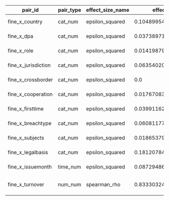 | pair_id | pair_type | effect_size_name | effect_size | ci_lower | ci_upper | test_name | test_statistic | p_value | extra | n_obs | n_groups | p_value_holm |
| --- | --- | --- | --- | --- | --- | --- | --- | --- | --- | --- | --- | --- |
| fine_x_country | cat_num | epsilon_squared | 0.10489954167304487 | 0.07872304416184525 | 0.1451343029531396 | kruskal | 94.74501225539596 | 3.1241705918702045e-18 | strongest_pair=FR vs UNCLEAR; dunn_p=6.55e-19 | 853 | 7 | 3.1241705918702047e-17 |
| fine_x_dpa | cat_num | epsilon_squared | 0.03738971719520512 | 0.027774230685458968 | 0.07692421952449205 | kruskal | 39.57526630140725 | 2.012517281369473e-05 | strongest_pair=Datainspektionen vs UNCLEAR; dunn_p=7.53e-06 | 802 | 11 | 0.0001408762096958631 |
| fine_x_role | cat_num | epsilon_squared | 0.01419879399877851 | 0.00343326080445712 | 0.03418275593930747 | kruskal | 15.046661731049682 | 0.004605409655301457 | strongest_pair=JOINT_CONTROLLER vs UNCLEAR; dunn_p=0.129 | 783 | 5 | 0.018421638621205827 |
| fine_x_jurisdiction | cat_num | epsilon_squared | 0.06354020993526815 | 0.058984242232064124 | 0.0841997753303221 | kruskal | 57.6914773953016 | 8.858030872194107e-12 | strongest_pair=SINGLE_JURISDICTION_DOMESTIC vs UNCLEAR; dunn_p=4.13e-13 | 850 | 5 | 7.972227784974697e-11 |
| fine_x_crossborder | cat_num | epsilon_squared | 0.0 | 0.0 | 0.014557049801308817 | kruskal | 2.613555491037661 | 0.4551180486838343 | strongest_pair=NON_EU_ENTITY_INVOLVED vs NO_SINGLE_JURISDICTION; dunn_p=0.681 | 802 | 4 | 0.4551180486838343 |
| fine_x_cooperation | cat_num | epsilon_squared | 0.017670831682250823 | 0.0044008449930273905 | 0.04369410431521365 | kruskal | 15.192873860753068 | 0.001659027165111695 | strongest_pair=NON_COOPERATIVE vs PARTIAL_COOPERATION; dunn_p=0.00416 | 694 | 4 | 0.008295135825558474 |
| fine_x_firsttime | cat_num | epsilon_squared | 0.03991162156473404 | 0.014514001532513475 | 0.07961394141385122 | kruskal | 23.272894294003244 | 8.838024784032522e-06 | strongest_pair=NO_REPEAT_OFFENDER vs YES_FIRST_TIME; dunn_p=6.75e-06 | 536 | 3 | 7.070419827226017e-05 |
| fine_x_breachtype | cat_num | epsilon_squared | 0.06081177478857885 | 0.026097418050130525 | 0.24082361286696338 | kruskal | 19.243389767863984 | 0.03727797144623497 | strongest_pair=CYBER_ATTACK vs CYBER_ATTACK,TECHNICAL_FAILURE; dunn_p=1 | 163 | 11 | 0.11183391433870492 |
| fine_x_subjects | cat_num | epsilon_squared | 0.01865379122681511 | 0.0 | 0.13082355921627514 | kruskal | 5.201147364764183 | 0.15764694231677973 | strongest_pair=NO_NOT_NOTIFIED vs YES_NOTIFIED; dunn_p=0.504 | 122 | 4 | 0.31529388463355945 |
| fine_x_legalbasis | cat_num | epsilon_squared | 0.1812078444104698 | 0.14279458740884252 | 0.24404231756144765 | kruskal | 136.6642832429184 | 2.0314563900888356e-24 | strongest_pair=CONTRACT vs NO_BASIS_CLAIMED; dunn_p=5.15e-17 | 710 | 11 | 2.2346020290977192e-23 |
| fine_x_issuemonth | time_num | epsilon_squared | 0.0872948650602065 | 0.05606599596376187 | 0.18321984871125496 | kruskal | 34.093382756617 | 0.00017808995560594776 | strongest_pair=2020-12 vs 2022-10; dunn_p=0.0433 | 287 | 11 | 0.0010685397336356866 |
| fine_x_turnover | num_num | spearman_rho | 0.8333032478790665 | 0.7707306681850746 | 0.8739437423800114 | spearman | 0.8333032478790665 | 3.1747362110288344e-41 | log_rho=0.833; theil_slope=0.000462 (0.000278,0.000685); log_slope=0.306 (0.26,0.362) | 155 | 1 | 3.809683453234601e-40 |
